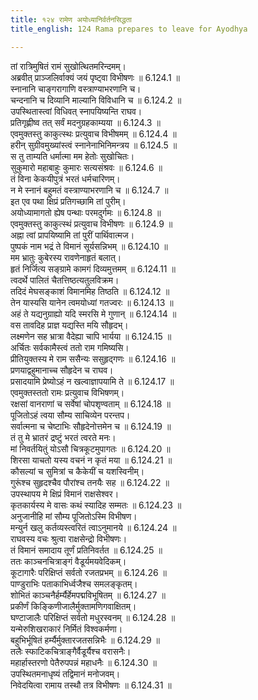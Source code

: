 ```yaml
---
title: १२४ रामेण अयोध्यानिर्वर्तनसिद्धता
title_english: 124 Rama prepares to leave for Ayodhya

---
```

<div class="audioEmbed"  caption="श्रीराम-हरिसीताराममूर्ति-घनपाठिभ्यां वचनम्" src="https://archive.org/download/Ramayana-recitation-Sriram-harisItArAmamUrti-Ghanapaati-v2/Kanda_6/Kanda_6_YK-121-Rama_prepares_to_leave_for_Ayodhya_0.mp3"></div>


तां रात्रिमुषितं रामं सुखोत्थितमरिन्दमम्।  
अब्रवीत् प्राञ्जलिर्वाक्यं जयं पृष्ट्वा विभीषणः ॥ 6.124.1 ॥   
स्नानानि चाङ्गरागाणि वस्त्राण्याभरणानि च।  
चन्दनानि च दिव्यानि माल्यानि विविधानि च ॥ 6.124.2 ॥   
उपस्थितास्त्वां विधिवत् स्नापयिष्यन्ति राघव।  
प्रतिगृह्णीष्व तत् सर्वं मदनुग्रहकाम्यया ॥ 6.124.3 ॥   
एवमुक्तस्तु काकुत्स्थः प्रत्युवाच विभीषमम् ॥ 6.124.4 ॥   
हरीन् सुग्रीवमुख्यांस्त्वं स्नानेनाभिनिमन्त्रय ॥ 6.124.5 ॥   
स तु ताम्यति धर्मात्मा मम हेतोः सुखोचितः।  
सुकुमारो महाबाहुः कुमारः सत्यसंश्रवः ॥ 6.124.6 ॥   
तं विना केकयीपुत्रं भरतं धर्मचारिणम्।  
न मे स्नानं बहुमतं वस्त्राण्याभरणानि च ॥ 6.124.7 ॥   
इत एव पथा क्षिप्रं प्रतिगच्छामि तां पुरीम्।  
अयोध्यामागतो ह्येष पन्थाः परमदुर्गमः ॥ 6.124.8 ॥   
एवमुक्तस्तु काकुत्स्थं प्रत्युवाच विभीषणः ॥ 6.124.9 ॥   
अह्ना त्वां प्रापयिष्यामि तां पुरीं पार्थिवात्मज।  
पुष्पकं नाम भद्रं ते विमानं सूर्यसन्निभम् ॥ 6.124.10 ॥   
मम भ्रातुः कुबेरस्य रावणेनाहृतं बलात्।  
हृतं निर्जित्य सङ्ग्रामे कामगं दिव्यमुत्तमम् ॥ 6.124.11 ॥   
त्वदर्थे पालितं चैतत्तिष्ठत्यतुलविक्रम।  
तदिदं मेघसङ्काशं विमानमिह तिष्ठति ॥ 6.124.12 ॥   
तेन यास्यसि यानेन त्वमयोध्यां गतज्वरः ॥ 6.124.13 ॥   
अहं ते यद्यनुग्राह्यो यदि स्मरसि मे गुणान् ॥ 6.124.14 ॥   
वस तावदिह प्राज्ञ यद्यस्ति मयि सौहृदभ्।  
लक्ष्मणेन सह भ्रात्रा वैदेह्या चापि भार्यया ॥ 6.124.15 ॥   
अर्चितः सर्वकामैस्त्वं ततो राम गमिष्यसि।  
प्रीतियुक्तस्य मे राम ससैन्यः ससुहृद्गणः ॥ 6.124.16 ॥   
प्रणयाद्वहुमानाच्च सौहृदेन च राघव।  
प्रसादयामि प्रेष्योऽहं न खल्वाज्ञापयामि ते ॥ 6.124.17 ॥   
एवमुक्तस्ततो रामः प्रत्युवाच विभिषणम्।  
रक्षसां वानराणां च सर्वेषां चोपशृण्वताम् ॥ 6.124.18 ॥   
पूजितोऽहं त्वया सौम्य साचिव्येन परन्तप।  
सर्वात्मना च चेष्टाभिः सौहृदेनोत्तमेन च ॥ 6.124.19 ॥   
तं तु मे भ्रातरं द्रष्टुं भरतं त्वरते मनः।  
मां निवर्तयितुं योऽसौ चित्रकूटमुपागतः ॥ 6.124.20 ॥   
शिरसा याचतो यस्य वचनं न कृतं मया ॥ 6.124.21 ॥   
कौसल्यां च सुमित्रां च कैकेयीं च यशस्विनीम्।  
गुरूंश्च सुहृदश्चैव पौरांश्च तनयैः सह ॥ 6.124.22 ॥   
उपस्थापय मे क्षिप्रं विमानं राक्षसेश्वर।  
कृतकार्यस्य मे वासः कथं स्यादिह सम्मतः ॥ 6.124.23 ॥   
अनुजानीहि मां सौम्य पूजितोऽस्मि विभीषण।  
मन्युर्न खलु कर्तव्यस्त्वरितं त्वाऽनुमानये ॥ 6.124.24 ॥   
राघवस्य वचः श्रुत्वा राक्षसेन्द्रो विभीषणः।  
तं विमानं समादाय तूर्णं प्रतिनिवर्तत ॥ 6.124.25 ॥   
ततः काञ्चनचित्राङ्गं वैडूर्यमयवेदिकम्।  
कूटागारैः परिक्षिप्तं सर्वतो रजतप्रभम् ॥ 6.124.26 ॥   
पाण्डुराभिः पताकाभिर्ध्वजैश्च समलङ्कृतम्।  
शोभितं काञ्चनैर्हर्म्यैर्हेमपद्मविभूषितम् ॥ 6.124.27 ॥   
प्रकीर्णं किङ्किणीजालैर्मुक्तामणिगवाक्षितम्।  
घण्टाजालैः परिक्षिप्तं सर्वतो मधुरस्वनम् ॥ 6.124.28 ॥   
यन्मेरुशिखराकारं निर्मितं विश्वकर्मणा।  
बहुभिर्भूषितं हर्म्यैर्मुक्तारजतसन्निभैः ॥ 6.124.29 ॥   
तलैः स्फाटिकचित्राङ्गैर्वैडूर्यैश्च वरासनैः।  
महार्हास्तरणो पेतैरुपपन्नं महाधनैः ॥ 6.124.30 ॥   
उपस्थितमनाधृष्यं तद्विमानं मनोजवम्।  
निवेदयित्वा रामाय तस्थौ तत्र विभीषणः ॥ 6.124.31 ॥   